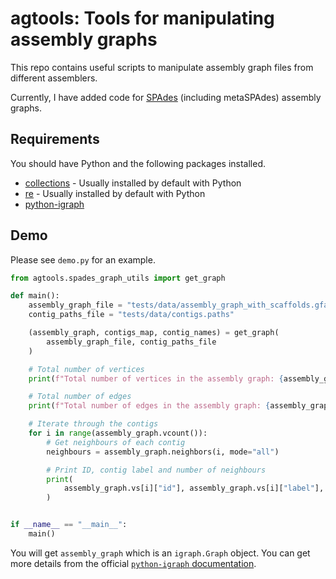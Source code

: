 # agtools: Tools for manipulating assembly graphs

This repo contains useful scripts to manipulate assembly graph files from different assemblers.

Currently, I have added code for [SPAdes](https://github.com/ablab/spades) (including metaSPAdes) assembly graphs.

## Requirements

You should have Python and the following packages installed.

* [collections](https://docs.python.org/3/library/collections.html) - Usually installed by default with Python
* [re](https://docs.python.org/3/library/re.html) - Usually installed by default with Python
* [python-igraph](https://python.igraph.org/en/stable/index.html)

## Demo

Please see `demo.py` for an example.

```python
from agtools.spades_graph_utils import get_graph

def main():
    assembly_graph_file = "tests/data/assembly_graph_with_scaffolds.gfa"
    contig_paths_file = "tests/data/contigs.paths"

    (assembly_graph, contigs_map, contig_names) = get_graph(
        assembly_graph_file, contig_paths_file
    )

    # Total number of vertices
    print(f"Total number of vertices in the assembly graph: {assembly_graph.vcount()}")

    # Total number of edges
    print(f"Total number of edges in the assembly graph: {assembly_graph.ecount()}")

    # Iterate through the contigs
    for i in range(assembly_graph.vcount()):
        # Get neighbours of each contig
        neighbours = assembly_graph.neighbors(i, mode="all")

        # Print ID, contig label and number of neighbours
        print(
            assembly_graph.vs[i]["id"], assembly_graph.vs[i]["label"], len(neighbours)
        )


if __name__ == "__main__":
    main()
```

You will get `assembly_graph` which is an `igraph.Graph` object. You can get more details from the official [`python-igraph` documentation](https://python.igraph.org/en/stable/analysis.html#graph-analysis).